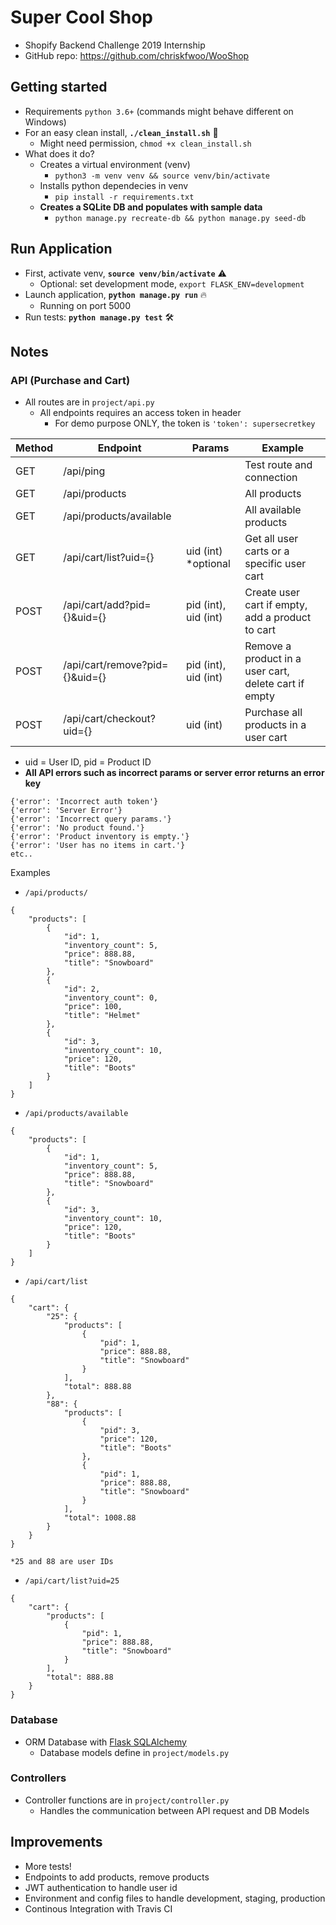 # Super Cool Shop

- Shopify Backend Challenge 2019 Internship 
- GitHub repo: https://github.com/chriskfwoo/WooShop


## Getting started

- Requirements `python 3.6+` (commands might behave different on Windows)
- For an easy clean install, **`./clean_install.sh`** :dash:
    - Might need permission, `chmod +x clean_install.sh`
- What does it do?
    - Creates a virtual environment (venv)
        - `python3 -m venv venv && source venv/bin/activate`
    - Installs python dependecies in venv 
        - `pip install -r requirements.txt`
    - **Creates a SQLite DB and populates with sample data**
        - `python manage.py recreate-db && python manage.py seed-db`


## Run Application

- First, activate venv, **`source venv/bin/activate`** :warning:
    - Optional: set development mode, `export FLASK_ENV=development`
- Launch application, **`python manage.py run`** :fire: 
    - Running on port 5000
- Run tests: **`python manage.py test`** :hammer_and_wrench:


## Notes

### API (Purchase and Cart)
- All routes are in `project/api.py`
    - All endpoints requires an access token in header
        - For demo purpose ONLY, the token is `'token': supersecretkey`

| Method | Endpoint                       | Params               | Example                                     |
| ------ | ------------------------------ | -------------------- | ------------------------------------------- |
| GET    | /api/ping                      |                      | Test route and connection                   |
| GET    | /api/products                  |                      | All products                                |
| GET    | /api/products/available        |                      | All available products                      |
| GET    | /api/cart/list?uid={}          | uid (int) *optional  | Get all user carts or a specific user cart  |
| POST   | /api/cart/add?pid={}&uid={}    | pid (int), uid (int) | Create user cart if empty, add a product to cart |
| POST   | /api/cart/remove?pid={}&uid={} | pid (int), uid (int) | Remove a product in a user cart, delete cart if empty |
| POST   | /api/cart/checkout?uid={}      | uid (int)            | Purchase all products in a user cart        |
- uid = User ID, pid = Product ID
- **All API errors such as incorrect params or server error returns an error key**
```
{'error': 'Incorrect auth token'}
{'error': 'Server Error'}
{'error': 'Incorrect query params.'}
{'error': 'No product found.'}
{'error': 'Product inventory is empty.'}
{'error': 'User has no items in cart.'}
etc..
```

Examples
- `/api/products/`
```
{
    "products": [
        {
            "id": 1,
            "inventory_count": 5,
            "price": 888.88,
            "title": "Snowboard"
        },
        {
            "id": 2,
            "inventory_count": 0,
            "price": 100,
            "title": "Helmet"
        },
        {
            "id": 3,
            "inventory_count": 10,
            "price": 120,
            "title": "Boots"
        }
    ]
}
```
- `/api/products/available`
```
{
    "products": [
        {
            "id": 1,
            "inventory_count": 5,
            "price": 888.88,
            "title": "Snowboard"
        },
        {
            "id": 3,
            "inventory_count": 10,
            "price": 120,
            "title": "Boots"
        }
    ]
}
```
- `/api/cart/list`
```
{
    "cart": {
        "25": {
            "products": [
                {
                    "pid": 1,
                    "price": 888.88,
                    "title": "Snowboard"
                }
            ],
            "total": 888.88
        },
        "88": {
            "products": [
                {
                    "pid": 3,
                    "price": 120,
                    "title": "Boots"
                },
                {
                    "pid": 1,
                    "price": 888.88,
                    "title": "Snowboard"
                }
            ],
            "total": 1008.88
        }
    }
}

*25 and 88 are user IDs
```
- `/api/cart/list?uid=25`
```
{
    "cart": {
        "products": [
            {
                "pid": 1,
                "price": 888.88,
                "title": "Snowboard"
            }
        ],
        "total": 888.88
    }
}
```



### Database
- ORM Database with [Flask SQLAlchemy](http://flask-sqlalchemy.pocoo.org/2.3/quickstart/)
    - Database models define in `project/models.py`

### Controllers
- Controller functions are in `project/controller.py`
    - Handles the communication between API request and DB Models

## Improvements
- More tests!
- Endpoints to add products, remove products
- JWT authentication to handle user id
- Environment and config files to handle development, staging, production
- Continous Integration with Travis CI   
